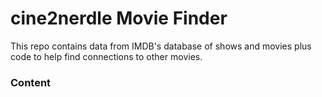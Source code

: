 # cine2nerdle Movie Finder
This repo contains data from IMDB's database of shows and movies plus code to help find connections to other movies. 

### Content
